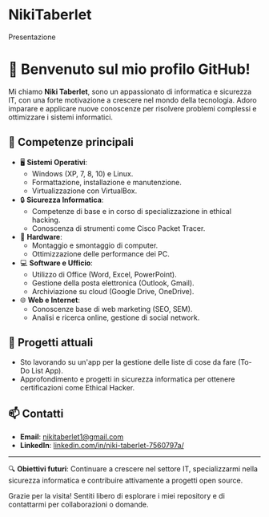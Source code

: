 # NikiTaberlet
Presentazione

# 👋 Benvenuto sul mio profilo GitHub!

Mi chiamo **Niki Taberlet**, sono un appassionato di informatica e sicurezza IT, con una forte motivazione a crescere nel mondo della tecnologia. Adoro imparare e applicare nuove conoscenze per risolvere problemi complessi e ottimizzare i sistemi informatici.

## 🌟 Competenze principali
- 🖥️ **Sistemi Operativi**:
  - Windows (XP, 7, 8, 10) e Linux.
  - Formattazione, installazione e manutenzione.
  - Virtualizzazione con VirtualBox.
- 🔒 **Sicurezza Informatica**:
  - Competenze di base e in corso di specializzazione in ethical hacking.
  - Conoscenza di strumenti come Cisco Packet Tracer.
- 🔧 **Hardware**:
  - Montaggio e smontaggio di computer.
  - Ottimizzazione delle performance dei PC.
- 💻 **Software e Ufficio**:
  - Utilizzo di Office (Word, Excel, PowerPoint).
  - Gestione della posta elettronica (Outlook, Gmail).
  - Archiviazione su cloud (Google Drive, OneDrive).
- 🌐 **Web e Internet**:
  - Conoscenze base di web marketing (SEO, SEM).
  - Analisi e ricerca online, gestione di social network.

## 🚀 Progetti attuali
- Sto lavorando su un'app per la gestione delle liste di cose da fare (To-Do List App).
- Approfondimento e progetti in sicurezza informatica per ottenere certificazioni come Ethical Hacker.

## 📫 Contatti
- **Email**: [nikitaberlet1@gmail.com](mailto:nikitaberlet1@gmail.com)
- **LinkedIn**: [linkedin.com/in/niki-taberlet-7560797a/](https://www.linkedin.com/in/niki-taberlet-7560797a/)

---

🔍 **Obiettivi futuri**: Continuare a crescere nel settore IT, specializzarmi nella sicurezza informatica e contribuire attivamente a progetti open source.

Grazie per la visita! Sentiti libero di esplorare i miei repository e di contattarmi per collaborazioni o domande.
